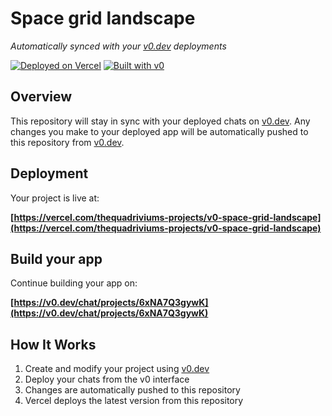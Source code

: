 # Space grid landscape

*Automatically synced with your [v0.dev](https://v0.dev) deployments*

[![Deployed on Vercel](https://img.shields.io/badge/Deployed%20on-Vercel-black?style=for-the-badge&logo=vercel)](https://vercel.com/thequadriviums-projects/v0-space-grid-landscape)
[![Built with v0](https://img.shields.io/badge/Built%20with-v0.dev-black?style=for-the-badge)](https://v0.dev/chat/projects/6xNA7Q3gywK)

## Overview

This repository will stay in sync with your deployed chats on [v0.dev](https://v0.dev).
Any changes you make to your deployed app will be automatically pushed to this repository from [v0.dev](https://v0.dev).

## Deployment

Your project is live at:

**[https://vercel.com/thequadriviums-projects/v0-space-grid-landscape](https://vercel.com/thequadriviums-projects/v0-space-grid-landscape)**

## Build your app

Continue building your app on:

**[https://v0.dev/chat/projects/6xNA7Q3gywK](https://v0.dev/chat/projects/6xNA7Q3gywK)**

## How It Works

1. Create and modify your project using [v0.dev](https://v0.dev)
2. Deploy your chats from the v0 interface
3. Changes are automatically pushed to this repository
4. Vercel deploys the latest version from this repository